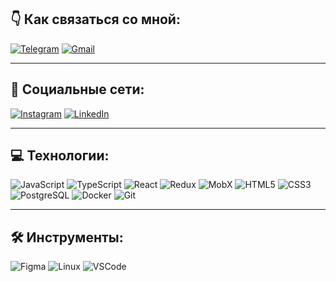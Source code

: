 ## 👇 Как связаться со мной:

[![Telegram](https://img.shields.io/badge/-Telegram-blue)](https://t.me/vazorian)
[![Gmail](https://img.shields.io/badge/-Gmail-red)](mailto:vazoriandev@gmail.com)

---

## 🤝 Социальные сети:

[![Instagram](https://img.shields.io/badge/-Instagram-blue)](https://www.instagram.com/vazorian)
[![LinkedIn](https://img.shields.io/badge/-LinkedIn-blue)](https://linkedin.com/in/vazorian)

---

## 💻 Технологии:

![JavaScript](https://img.shields.io/badge/-JavaScript-yellow)
![TypeScript](https://img.shields.io/badge/-TypeScript-blue)
![React](https://img.shields.io/badge/-React-blue)
![Redux](https://img.shields.io/badge/-Redux-purple)
![MobX](https://img.shields.io/badge/-MobX-blue)
![HTML5](https://img.shields.io/badge/-HTML5-red)
![CSS3](https://img.shields.io/badge/-CSS3-blue)
![PostgreSQL](https://img.shields.io/badge/-PostgreSQL-blue)
![Docker](https://img.shields.io/badge/-Docker-blue)
![Git](https://img.shields.io/badge/-Git-orange)


---

## 🛠 Инструменты:

![Figma](https://img.shields.io/badge/-Figma-red)
![Linux](https://img.shields.io/badge/-Linux-yellow)
![VSCode](https://img.shields.io/badge/-VSCode-blue)
